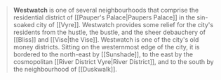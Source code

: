 > **Westwatch** is one of several neighbourhoods that comprise the residential district of [[Pauper's Palace|Paupers Palace]] in the sin-soaked city of [[Vyre]]. Westwatch provides some relief for the city's residents from the hustle, the bustle, and the sheer debauchery of [[Bliss]] and [[Vise|the Vise]]. Westwatch is one of the city's old money districts. Sitting on the westernmost edge of the city, it is bordered to the north-east by [[Sunshade]], to the east by the cosmopolitan [[River District Vyre|River District]], and to the south by the neighbourhood of [[Duskwalk]].








